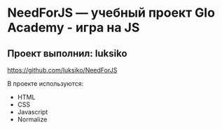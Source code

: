 # NeedForJS — учебный проект Glo Academy - игра на JS 
## Проект выполнил: luksiko

https://github.com/luksiko/NeedForJS

В проекте используются: 
- HTML 
- CSS 
- Javascript 
- Normalize
